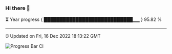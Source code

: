 ### Hi there 👋

⏳ Year progress { ████████████████████████████▁▁ } 95.82 %

---

⏰ Updated on Fri, 16 Dec 2022 18:13:22 GMT

![Progress Bar CI](https://github.com/liununu/liununu/workflows/Progress%20Bar%20CI/badge.svg)
